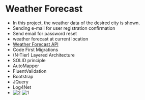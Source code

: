 # Weather Forecast
* In this project, the weather data of the desired city is shown.
* Sending e-mail for user registration confirmation
* Send email for password reset
* weather forecast at current location
* <a href="https://openweathermap.org/current">Weather Forecast API</a>
* Code First Migrations
* (N-Tier) Layered Architecture
* SOLID principle
* AutoMapper
* FluentValidation
* Bootstrap
* JQuery
* Log4Net
* ![2](https://user-images.githubusercontent.com/5312972/153143125-d0241b65-85c9-4da2-b9e3-6a3b46a70202.PNG)
![1](https://user-images.githubusercontent.com/5312972/153143136-ce974b48-cbfe-4c8c-a007-1488dd8ff6fb.PNG)
